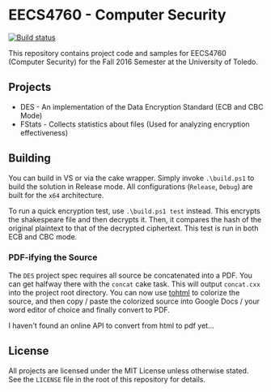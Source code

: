 # EECS4760 - Computer Security
[![Build status](https://ci.appveyor.com/api/projects/status/yxjrmimmydrfmass?svg=true)](https://ci.appveyor.com/project/techwiz24/eecs4760)

This repository contains project code and samples for EECS4760 (Computer Security)
for the Fall 2016 Semester at the University of Toledo.

## Projects
 * DES - An implementation of the Data Encryption Standard (ECB and CBC Mode)
 * FStats - Collects statistics about files (Used for analyzing encryption effectiveness)

## Building
You can build in VS or via the cake wrapper. Simply invoke
`.\build.ps1` to build the solution in Release mode. All
configurations (`Release`, `Debug`) are built for the `x64`
architecture.

To run a quick encryption test, use `.\build.ps1 test` instead.
This encrypts the shakespeare file and then decrypts it. Then, it
compares the hash of the original plaintext to that of the decrypted
ciphertext. This test is run in both ECB and CBC mode.

### PDF-ifying the Source
The `DES` project spec requires all source be concatenated into a
PDF. You can get halfway there with the `concat` cake task. This will
output `concat.cxx` into the project root directory. You can now use
[tohtml](http://tohtml.com) to colorize the source, and then copy /
paste the colorized source into Google Docs / your word editor of
choice and finally convert to PDF.

I haven't found an online API to convert from html to pdf yet...

## License
All projects are licensed under the MIT License unless otherwise stated. See
the `LICENSE` file in the root of this repository for details.
